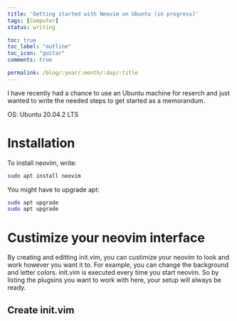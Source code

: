 ```yaml
---
title: 'Getting started with Neovim on Ubuntu (in progress)'
tags: [Computer]
status: writing

toc: true
toc_label: "outline"
toc_icon: "guitar"
comments: true

permalink: /blog/:year/:month/:day/:title
--- 
```

I have recently had a chance to use an Ubuntu machine for reserch and just wanted to write the needed steps to get started as a memorandum.

OS: Ubuntu 20.04.2 LTS

# Installation
To install neovim, write:
```bash
sudo apt install neovim
```
You might have to upgrade apt:
```bash
sudo apt upgrade
sudo apt upgrade
```
# Custimize your neovim interface
By creating and editting init.vim, you can custimize your neovim to look and work however you want it to. For example, you can change the background and letter colors. init.vim is executed every time you start neovim. So by listing the plugsins you want to work with here, your setup will always be ready.
## Create init.vim


